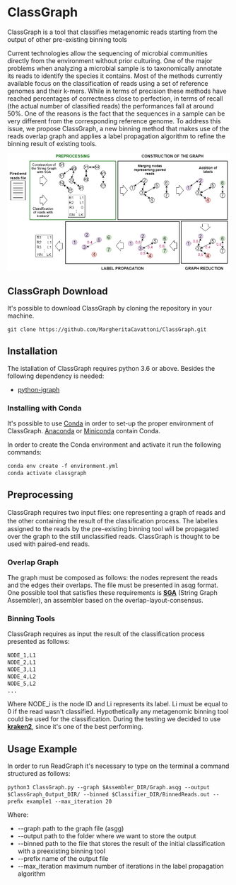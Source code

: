 # ClassGraph
ClassGraph is a tool that classifies metagenomic reads starting from the output of other pre-existing binning tools

Current technologies allow the sequencing of microbial communities directly from the environment without prior culturing. One of the major problems when analyzing a microbial sample is to taxonomically annotate its reads to identify the species it contains. Most of the methods currently available focus on the classification of reads using a set of reference genomes and their k-mers. While in terms of precision these methods have reached percentages of correctness close to perfection, in terms of recall (the actual number of classified reads) the performances fall at around 50%. One of the reasons is the fact that the sequences in a sample can be very different from the corresponding reference genome. To address this issue, we propose ClassGraph, a new binning  method  that  makes  use  of  the  reads  overlap  graph  and  applies  a label propagation algorithm to refine the binning result of existing tools.

<p align="center">
  <img src="Images/GeneralschemeBig.png" width="600" title="ClassGraph workflow" alt="ClassGraph workflow">
</p>

## ClassGraph Download
It's possible to download ClassGraph by cloning the repository in your machine.

```
git clone https://github.com/MargheritaCavattoni/ClassGraph.git
```
## Installation
The istallation of ClassGraph requires python 3.6 or above. Besides the following dependency is needed:
* [python-igraph](https://igraph.org/python/)

### Installing with Conda
It's possible to use [Conda](https://docs.conda.io/en/latest/) in order to set-up the proper environment of ClassGraph. [Anaconda](https://www.anaconda.com/distribution/) or [Miniconda](https://docs.conda.io/en/latest/miniconda.html) contain Conda.

In order to create the Conda environment and activate it run the following commands:
```
conda env create -f environment.yml
conda activate classgraph
```

## Preprocessing
ClassGraph requires two input ﬁles: one representing a graph of reads and the other containing the result of the classiﬁcation process. The labelles assigned to the reads by the pre-existing binning tool will be propagated over the graph to the still unclassified reads. ClassGraph is thought to be used with paired-end reads.

### Overlap Graph
The graph must be composed as follows: the nodes represent the reads and the edges their overlaps. The file must be presented in asqg format.
One possible tool that satisfies these requirements is [**SGA**](https://github.com/jts/sga) (String Graph Assembler), an assembler based on the overlap-layout-consensus.

### Binning Tools
ClassGraph requires as input the result of the classification process presented as follows:
```
NODE_1,L1
NODE_2,L1
NODE_3,L1
NODE_4,L2
NODE_5,L2
...
```
Where NODE_i is the node ID and Li represents its label. Li must be equal to 0 if the read wasn't classified.
Hypothetically any metagenomic binning tool could be used for the classification. During the testing we decided to use [**kraken2**](https://github.com/DerrickWood/kraken2.git), since it's one of the best performing.

## Usage Example
In order to run ReadGraph it's necessary to type on the terminal a command structured as follows:
```
python3 ClassGraph.py --graph $Assembler_DIR/Graph.asqg --output $ClassGraph_Output_DIR/ --binned $Classifier_DIR/BinnedReads.out --preﬁx example1 --max_iteration 20
```
Where:
* --graph           path to the graph file (asgg)
* --output          path to the folder where we want to store the output
* --binned          path to the file that stores the result of the initial classification with a preexisting binning tool
* --prefix          name of the output file
* --max_iteration   maximum number of iterations in the label propagation algorithm
